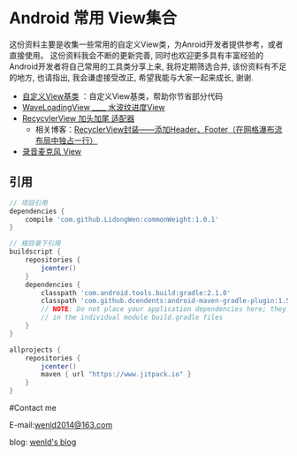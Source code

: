 # Android 常用 View集合
这份资料主要是收集一些常用的自定义View类，为Anroid开发者提供参考，或者直接使用。
这份资料我会不断的更新完善, 同时也欢迎更多具有丰富经验的Android开发者将自己常用的工具类分享上来, 我将定期筛选合并, 该份资料有不足的地方, 也请指出, 我会谦虚接受改正, 希望我能与大家一起来成长, 谢谢.

- [自定义View基类](https://github.com/LidongWen/commonWeight/blob/master/doc/customView.md)  ：自定义View基类，帮助你节省部分代码
- [WaveLoadingView ____ 水波纹进度View](https://github.com/LidongWen/commonWeight/blob/master/doc/waveLoadingView.md)
- [RecycylerView 加头加尾 适配器](https://github.com/LidongWen/commonWeight/blob/master/doc/adapterRecy.md)
    -  相关博客：[RecyclerView封装——添加Header、Footer（在网格瀑布流布局中独占一行）](http://blog.csdn.net/sinat_15877283/article/details/50913998)
- [录音麦克风 View](https://github.com/LidongWen/commonWeight/blob/master/doc/microphoneView.md)


## 引用
```groovy
// 项目引用
dependencies {
    compile 'com.github.LidongWen:commonWeight:1.0.1'
}

// 根目录下引用
buildscript {
    repositories {
        jcenter()
    }
    dependencies {
        classpath 'com.android.tools.build:gradle:2.1.0'
        classpath 'com.github.dcendents:android-maven-gradle-plugin:1.5'
        // NOTE: Do not place your application dependencies here; they belong
        // in the individual module build.gradle files
    }
}

allprojects {
    repositories {
        jcenter()
        maven { url "https://www.jitpack.io" }
    }
}
```

#Contact me

E-mail:wenld2014@163.com

blog: [wenld's blog](http://blog.csdn.net/sinat_15877283)
